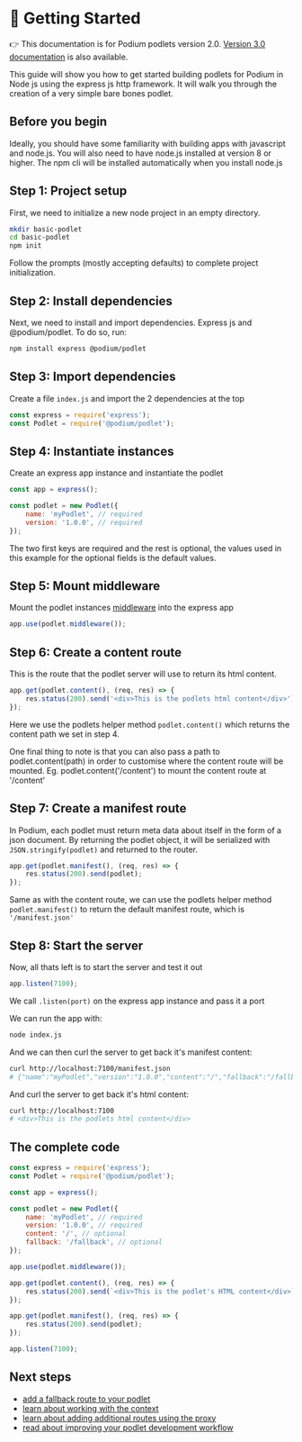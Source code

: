 # 🚀 Getting Started

👉 This documentation is for Podium podlets version 2.0. [Version 3.0 documentation](/docs/podlets/getting_started.html) is also available.

This guide will show you how to get started building podlets for Podium in Node
js using the express js http framework. It will walk you through the creation of
a very simple bare bones podlet.

## Before you begin

Ideally, you should have some familiarity with building apps with javascript and
node.js. You will also need to have node.js installed at version 8 or higher.
The npm cli will be installed automatically when you install
node.js

## Step 1: Project setup

First, we need to initialize a new node project in an empty directory.

```bash
mkdir basic-podlet
cd basic-podlet
npm init
```

Follow the prompts (mostly accepting defaults) to complete project
initialization.

## Step 2: Install dependencies

Next, we need to install and import dependencies. Express js and
@podium/podlet. To do so, run:

```bash
npm install express @podium/podlet
```

## Step 3: Import dependencies

Create a file `index.js` and import the 2 dependencies at the top

```js
const express = require('express');
const Podlet = require('@podium/podlet');
```

## Step 4: Instantiate instances

Create an express app instance and instantiate the podlet

```js
const app = express();

const podlet = new Podlet({
    name: 'myPodlet', // required
    version: '1.0.0', // required
});
```

The two first keys are required and the rest is optional, the values used in this example for the optional fields is the default values.

## Step 5: Mount middleware

Mount the podlet instances [middleware](https://medium.com/@agoiabeladeyemi/a-simple-explanation-of-express-middleware-c68ea839f498) into the express app

```js
app.use(podlet.middleware());
```

## Step 6: Create a content route

This is the route that the podlet server will use to return its html content.

```js
app.get(podlet.content(), (req, res) => {
    res.status(200).send('<div>This is the podlets html content</div>');
});
```

Here we use the podlets helper method `podlet.content()` which returns the content path we set in step 4.

One final thing to note is that you can also pass a path to podlet.content(path) in order to customise where the content route will be mounted. Eg. podlet.content('/content') to mount the content route at '/content'

## Step 7: Create a manifest route

In Podium, each podlet must return meta data about itself in the form of a json document. By returning the podlet object, it will be serialized with `JSON.stringify(podlet)` and
returned to the router.

```js
app.get(podlet.manifest(), (req, res) => {
    res.status(200).send(podlet);
});
```

Same as with the content route, we can use the podlets helper method `podlet.manifest()` to return the default manifest route, which is `'/manifest.json'`

## Step 8: Start the server

Now, all thats left is to start the server and test it out

```js
app.listen(7100);
```

We call `.listen(port)` on the express app instance and pass it a port

We can run the app with:

```bash
node index.js
```

And we can then curl the server to get back it's manifest content:

```bash
curl http://localhost:7100/manifest.json
# {"name":"myPodlet","version":"1.0.0","content":"/","fallback":"/fallback","assets":{"js":"","css":""},"proxy":{}}
```

And curl the server to get back it's html content:

```bash
curl http://localhost:7100
# <div>This is the podlets html content</div>
```

## The complete code

```js
const express = require('express');
const Podlet = require('@podium/podlet');

const app = express();

const podlet = new Podlet({
    name: 'myPodlet', // required
    version: '1.0.0', // required
    content: '/', // optional
    fallback: '/fallback', // optional
});

app.use(podlet.middleware());

app.get(podlet.content(), (req, res) => {
    res.status(200).send(`<div>This is the podlet's HTML content</div>`);
});

app.get(podlet.manifest(), (req, res) => {
    res.status(200).send(podlet);
});

app.listen(7100);
```

## Next steps

-   [add a fallback route to your podlet](/docs/podlets/v2/fallbacks.html)
-   [learn about working with the context](/docs/podlets/v2/context.html)
-   [learn about adding additional routes using the proxy](/docs/podlets/v2/proxying.html)
-   [read about improving your podlet development workflow](/docs/podlets/v2/local_development.html)

